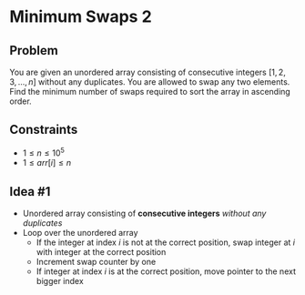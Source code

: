# Minimum Swaps 2

## Problem

You are given an unordered array consisting of consecutive integers $[1, 2, 3, ..., n]$ without any duplicates. You are allowed to swap any two elements. Find the minimum number of swaps required to sort the array in ascending order.

## Constraints

- $1 \leq n \leq 10^5$
- $1 \leq arr[i] \leq n$

## Idea #1

- Unordered array consisting of **consecutive integers** _without any duplicates_
- Loop over the unordered array
    - If the integer at index $i$ is not at the correct position, swap integer at $i$ with integer at the correct position
    - Increment swap counter by one
    - If integer at index $i$ is at the correct position, move pointer to the next bigger index
